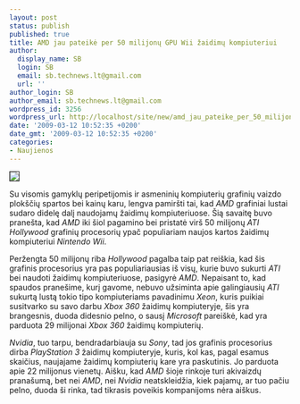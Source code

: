 ```yaml
---
layout: post
status: publish
published: true
title: AMD jau pateikė per 50 milijonų GPU Wii žaidimų kompiuteriui
author:
  display_name: SB
  login: SB
  email: sb.technews.lt@gmail.com
  url: ''
author_login: SB
author_email: sb.technews.lt@gmail.com
wordpress_id: 3256
wordpress_url: http://localhost/site/new/amd_jau_pateike_per_50_milijonu_gpu_wii_zaidimu_kompiuteriui/
date: '2009-03-12 10:52:35 +0200'
date_gmt: '2009-03-12 10:52:35 +0200'
categories:
- Naujienos
---
```

<div class="imgright"><img src="http://tbn2.google.com/images?q=tbn:QCIusLoG_eQocM:http://www.prime-news.info/wp-content/uploads/nintendo_wii.jpg" border="1" /></div>
<p>Su visomis gamyklų peripetijomis ir asmeninių kompiuterių grafinių vaizdo plokščių spartos bei kainų karu, lengva pamiršti tai, kad <i>AMD</i> grafiniai lustai sudaro didelę dalį naudojamų žaidimų kompiuteriuose. Šią savaitę buvo pranešta, kad <i>AMD</i> iki šiol pagamino bei pristatė virš 50 milijonų <i>ATI Hollywood</i> grafinių procesorių ypač populiariam naujos kartos žaidimų kompiuteriui <i>Nintendo Wii</i>.  </p>
<p>Peržengta 50 milijonų riba <i>Hollywood</i> pagalba taip pat reiškia, kad šis grafinis procesorius yra pas populiariausias iš visų, kurie buvo sukurti <i>ATI</i> bei naudoti žaidimų kompiuteriuose, pasigyrė <i>AMD</i>. Nepaisant to, kad spaudos pranešime, kurį gavome, nebuvo užsiminta apie galingiausių <i>ATI</i> sukurtą lustą tokio tipo kompiuteriams pavadinimu <i>Xeon</i>, kuris puikiai susitvarko su savo darbu <i>Xbox 360</i> žaidimų kompiuteryje, šis yra brangesnis, duoda didesnio pelno, o sausį <i>Microsoft</i> pareiškė, kad yra parduota 29 milijonai <i>Xbox 360</i> žaidimų kompiuterių.</p>
<p><i>Nvidia</i>, tuo tarpu, bendradarbiauja su <i>Sony</i>, tad jos grafinis procesorius dirba <i>PlayStation 3</i> žaidimų kompiuteryje, kuris, kol kas, pagal esamus skaičius, naujajame žaidimų kompiuterių kare yra paskutinis. Jo parduota apie 22 milijonus vienetų. Aišku, kad <i>AMD</i> šioje rinkoje turi akivaizdų pranašumą, bet nei <i>AMD</i>, nei <i>Nvidia</i> neatskleidžia, kiek pajamų, ar tuo pačiu pelno, duoda ši rinka, tad tikrasis poveikis kompanijoms nėra aiškus.</p>
